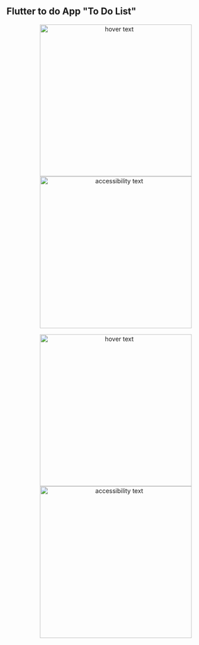 ## Flutter to do App "To Do List"



<p align="center">
  <img src="https://user-images.githubusercontent.com/65108313/142168387-1aba0125-291f-4d6e-aae4-4fb532d82de0.jpg" width="350" title="hover text">
  <img src="https://user-images.githubusercontent.com/65108313/142168393-2e340fa6-cc96-4616-a91c-bc5a8caad1b7.jpg" width="350" alt="accessibility text">
</p>
<p align="center">
  <img src="https://user-images.githubusercontent.com/65108313/142168412-f3602367-fbf3-4fe3-b62a-8319874948c3.jpg" width="350" title="hover text">
  <img src="https://user-images.githubusercontent.com/65108313/142168418-8cae97bb-64be-485c-8199-a1fe03b15453.jpg" width="350" alt="accessibility text">
</p>

<!-- 
![screen 1](https://user-images.githubusercontent.com/65108313/142168387-1aba0125-291f-4d6e-aae4-4fb532d82de0.jpg)
![screen 2](https://user-images.githubusercontent.com/65108313/142168393-2e340fa6-cc96-4616-a91c-bc5a8caad1b7.jpg)
![screen 3](https://user-images.githubusercontent.com/65108313/142168412-f3602367-fbf3-4fe3-b62a-8319874948c3.jpg)
![screen 4](https://user-images.githubusercontent.com/65108313/142168418-8cae97bb-64be-485c-8199-a1fe03b15453.jpg)

 -->
